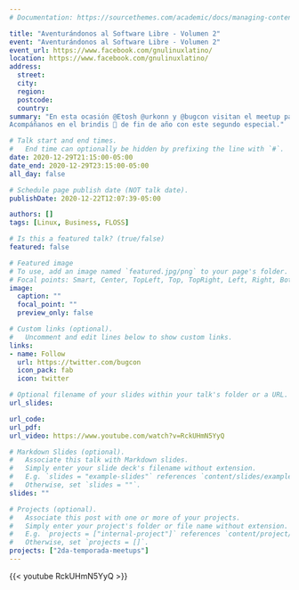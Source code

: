 ```yaml
---
# Documentation: https://sourcethemes.com/academic/docs/managing-content/

title: "Aventurándonos al Software Libre - Volumen 2"
event: "Aventurándonos al Software Libre - Volumen 2"
event_url: https://www.facebook.com/gnulinuxlatino/
location: https://www.facebook.com/gnulinuxlatino/
address:
  street:
  city:
  region:
  postcode:
  country:
summary: "En esta ocasión @Etosh @urkonn y @bugcon visitan el meetup para platicar de las aventuras que han tenido al momento de trabajar con Software Libre en sus proyectos y vida.\n
Acompáñanos en el brindis 🥂 de fin de año con este segundo especial."

# Talk start and end times.
#   End time can optionally be hidden by prefixing the line with `#`.
date: 2020-12-29T21:15:00-05:00
date_end: 2020-12-29T23:15:00-05:00
all_day: false

# Schedule page publish date (NOT talk date).
publishDate: 2020-12-22T12:07:39-05:00

authors: []
tags: [Linux, Business, FLOSS]

# Is this a featured talk? (true/false)
featured: false

# Featured image
# To use, add an image named `featured.jpg/png` to your page's folder.
# Focal points: Smart, Center, TopLeft, Top, TopRight, Left, Right, BottomLeft, Bottom, BottomRight.
image:
  caption: ""
  focal_point: ""
  preview_only: false

# Custom links (optional).
#   Uncomment and edit lines below to show custom links.
links:
- name: Follow
  url: https://twitter.com/bugcon
  icon_pack: fab
  icon: twitter

# Optional filename of your slides within your talk's folder or a URL.
url_slides:

url_code:
url_pdf:
url_video: https://www.youtube.com/watch?v=RckUHmN5YyQ

# Markdown Slides (optional).
#   Associate this talk with Markdown slides.
#   Simply enter your slide deck's filename without extension.
#   E.g. `slides = "example-slides"` references `content/slides/example-slides.md`.
#   Otherwise, set `slides = ""`.
slides: ""

# Projects (optional).
#   Associate this post with one or more of your projects.
#   Simply enter your project's folder or file name without extension.
#   E.g. `projects = ["internal-project"]` references `content/project/deep-learning/index.md`.
#   Otherwise, set `projects = []`.
projects: ["2da-temporada-meetups"]
---
```


{{< youtube RckUHmN5YyQ >}}
